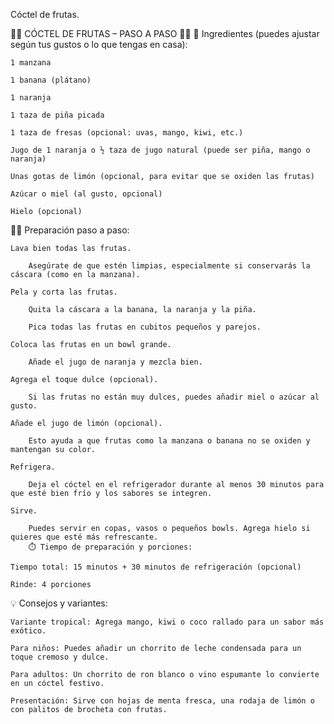 Cóctel de frutas.

🥭🍓 CÓCTEL DE FRUTAS – PASO A PASO 🍍🍇
🛒 Ingredientes (puedes ajustar según tus gustos o lo que tengas en casa):

    1 manzana

    1 banana (plátano)

    1 naranja

    1 taza de piña picada

    1 taza de fresas (opcional: uvas, mango, kiwi, etc.)

    Jugo de 1 naranja o ½ taza de jugo natural (puede ser piña, mango o naranja)

    Unas gotas de limón (opcional, para evitar que se oxiden las frutas)

    Azúcar o miel (al gusto, opcional)

    Hielo (opcional)

👩‍🍳 Preparación paso a paso:

    Lava bien todas las frutas.

        Asegúrate de que estén limpias, especialmente si conservarás la cáscara (como en la manzana).

    Pela y corta las frutas.

        Quita la cáscara a la banana, la naranja y la piña.

        Pica todas las frutas en cubitos pequeños y parejos.

    Coloca las frutas en un bowl grande.

        Añade el jugo de naranja y mezcla bien.

    Agrega el toque dulce (opcional).

        Si las frutas no están muy dulces, puedes añadir miel o azúcar al gusto.

    Añade el jugo de limón (opcional).

        Esto ayuda a que frutas como la manzana o banana no se oxiden y mantengan su color.

    Refrigera.

        Deja el cóctel en el refrigerador durante al menos 30 minutos para que esté bien frío y los sabores se integren.

    Sirve.

        Puedes servir en copas, vasos o pequeños bowls. Agrega hielo si quieres que esté más refrescante.
        ⏱️ Tiempo de preparación y porciones:

    Tiempo total: 15 minutos + 30 minutos de refrigeración (opcional)

    Rinde: 4 porciones

💡 Consejos y variantes:

    Variante tropical: Agrega mango, kiwi o coco rallado para un sabor más exótico.

    Para niños: Puedes añadir un chorrito de leche condensada para un toque cremoso y dulce.

    Para adultos: Un chorrito de ron blanco o vino espumante lo convierte en un cóctel festivo.

    Presentación: Sirve con hojas de menta fresca, una rodaja de limón o con palitos de brocheta con frutas.
